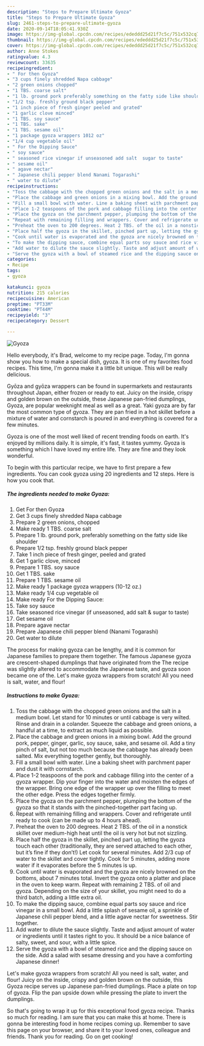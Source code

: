 ```yaml
---
description: "Steps to Prepare Ultimate Gyoza"
title: "Steps to Prepare Ultimate Gyoza"
slug: 2461-steps-to-prepare-ultimate-gyoza
date: 2020-09-14T18:05:41.930Z
image: https://img-global.cpcdn.com/recipes/ededdd25d21f7c5c/751x532cq70/gyoza-recipe-main-photo.jpg
thumbnail: https://img-global.cpcdn.com/recipes/ededdd25d21f7c5c/751x532cq70/gyoza-recipe-main-photo.jpg
cover: https://img-global.cpcdn.com/recipes/ededdd25d21f7c5c/751x532cq70/gyoza-recipe-main-photo.jpg
author: Anne Stokes
ratingvalue: 4.3
reviewcount: 33635
recipeingredient:
- " For then Gyoza"
- "3 cups finely shredded Napa cabbage"
- "2 green onions chopped"
- "1 TBS. coarse salt"
- "1 lb. ground pork preferably something on the fatty side like shoulder"
- "1/2 tsp. freshly ground black pepper"
- "1 inch piece of fresh ginger peeled and grated"
- "1 garlic clove minced"
- "1 TBS. soy sauce"
- "1 TBS. sake"
- "1 TBS. sesame oil"
- "1 package gyoza wrappers 1012 oz"
- "1/4 cup vegetable oil"
- " For the Dipping Sauce"
- " soy sauce"
- " seasoned rice vinegar if unseasoned add salt  sugar to taste"
- " sesame oil"
- " agave nectar"
- " Japanese chili pepper blend Nanami Togarashi"
- " water to dilute"
recipeinstructions:
- "Toss the cabbage with the chopped green onions and the salt in a medium bowl. Let stand for 10 minutes or until cabbage is very wilted. Rinse and drain in a colander. Squeeze the cabbage and green onions, a handful at a time, to extract as much liquid as possible."
- "Place the cabbage and green onions in a mixing bowl. Add the ground pork, pepper, ginger, garlic, soy sauce, sake, and sesame oil. Add a tiny pinch of salt, but not too much because the cabbage has already been salted. Mix everything together gently, but thoroughly."
- "Fill a small bowl with water. Line a baking sheet with parchment paper and dust it with cornstarch."
- "Place 1-2 teaspoons of the pork and cabbage filling into the center of a gyoza wrapper. Dip your finger into the water and moisten the edges of the wrapper. Bring one edge of the wrapper up over the filling to meet the other edge. Press the edges together firmly."
- "Place the gyoza on the parchment pepper, plumping the bottom of the gyoza so that it stands with the pinched-together part facing up."
- "Repeat with remaining filling and wrappers. Cover and refrigerate until ready to cook (can be made up to 4 hours ahead)."
- "Preheat the oven to 200 degrees. Heat 2 TBS. of the oil in a nonstick skillet over medium-high heat until the oil is very hot but not sizzling."
- "Place half the gyoza in the skillet, pinched part up, letting the gyoza touch each other (traditionally, they are served attached to each other, but it’s fine if they don’t!) Let cook for several minutes. Add 2/3 cup of water to the skillet and cover tightly. Cook for 5 minutes, adding more water if it evaporates before the 5 minutes is up."
- "Cook until water is evaporated and the gyoza are nicely browned on the bottoms, about 7 minutes total. Invert the gyoza onto a platter and place in the oven to keep warm. Repeat with remaining 2 TBS. of oil and gyoza. Depending on the size of your skillet, you might need to do a third batch, adding a little extra oil."
- "To make the dipping sauce, combine equal parts soy sauce and rice vinegar in a small bowl. Add a little splash of sesame oil, a sprinkle of Japanese chili pepper blend, and a little agave nectar for sweetness. Stir together."
- "Add water to dilute the sauce slightly. Taste and adjust amount of water or ingredients until it tastes right to you. It should be a nice balance of salty, sweet, and sour, with a little spice."
- "Serve the gyoza with a bowl of steamed rice and the dipping sauce on the side. Add a salad with sesame dressing and you have a comforting Japanese dinner!"
categories:
- Recipe
tags:
- gyoza

katakunci: gyoza 
nutrition: 215 calories
recipecuisine: American
preptime: "PT33M"
cooktime: "PT44M"
recipeyield: "3"
recipecategory: Dessert

---
```



![Gyoza](https://img-global.cpcdn.com/recipes/ededdd25d21f7c5c/751x532cq70/gyoza-recipe-main-photo.jpg)

Hello everybody, it's Brad, welcome to my recipe page. Today, I'm gonna show you how to make a special dish, gyoza. It is one of my favorites food recipes. This time, I'm gonna make it a little bit unique. This will be really delicious.

Gyōza and gyōza wrappers can be found in supermarkets and restaurants throughout Japan, either frozen or ready to eat. Juicy on the inside, crispy and golden brown on the outside, these Japanese pan-fried dumplings, Gyoza, are popular weeknight meal as well as a great. Yaki gyoza are by far the most common type of gyoza. They are pan fried in a hot skillet before a mixture of water and cornstarch is poured in and everything is covered for a few minutes.

Gyoza is one of the most well liked of recent trending foods on earth. It's enjoyed by millions daily. It is simple, it's fast, it tastes yummy. Gyoza is something which I have loved my entire life. They are fine and they look wonderful.


To begin with this particular recipe, we have to first prepare a few ingredients. You can cook gyoza using 20 ingredients and 12 steps. Here is how you cook that.

<!--inarticleads1-->

##### The ingredients needed to make Gyoza:

1. Get  For then Gyoza
1. Get 3 cups finely shredded Napa cabbage
1. Prepare 2 green onions, chopped
1. Make ready 1 TBS. coarse salt
1. Prepare 1 lb. ground pork, preferably something on the fatty side like shoulder
1. Prepare 1/2 tsp. freshly ground black pepper
1. Take 1 inch piece of fresh ginger, peeled and grated
1. Get 1 garlic clove, minced
1. Prepare 1 TBS. soy sauce
1. Get 1 TBS. sake
1. Prepare 1 TBS. sesame oil
1. Make ready 1 package gyoza wrappers (10-12 oz.)
1. Make ready 1/4 cup vegetable oil
1. Make ready  For the Dipping Sauce:
1. Take  soy sauce
1. Take  seasoned rice vinegar (if unseasoned, add salt &amp; sugar to taste)
1. Get  sesame oil
1. Prepare  agave nectar
1. Prepare  Japanese chili pepper blend (Nanami Togarashi)
1. Get  water to dilute


The process for making gyoza can be lengthy, and it is common for Japanese families to prepare them together. The famous Japanese gyoza are crescent-shaped dumplings that have originated from the The recipe was slightly altered to accommodate the Japanese taste, and gyoza soon became one of the. Let&#39;s make gyoza wrappers from scratch! All you need is salt, water, and flour! 

<!--inarticleads2-->

##### Instructions to make Gyoza:

1. Toss the cabbage with the chopped green onions and the salt in a medium bowl. Let stand for 10 minutes or until cabbage is very wilted. Rinse and drain in a colander. Squeeze the cabbage and green onions, a handful at a time, to extract as much liquid as possible.
1. Place the cabbage and green onions in a mixing bowl. Add the ground pork, pepper, ginger, garlic, soy sauce, sake, and sesame oil. Add a tiny pinch of salt, but not too much because the cabbage has already been salted. Mix everything together gently, but thoroughly.
1. Fill a small bowl with water. Line a baking sheet with parchment paper and dust it with cornstarch.
1. Place 1-2 teaspoons of the pork and cabbage filling into the center of a gyoza wrapper. Dip your finger into the water and moisten the edges of the wrapper. Bring one edge of the wrapper up over the filling to meet the other edge. Press the edges together firmly.
1. Place the gyoza on the parchment pepper, plumping the bottom of the gyoza so that it stands with the pinched-together part facing up.
1. Repeat with remaining filling and wrappers. Cover and refrigerate until ready to cook (can be made up to 4 hours ahead).
1. Preheat the oven to 200 degrees. Heat 2 TBS. of the oil in a nonstick skillet over medium-high heat until the oil is very hot but not sizzling.
1. Place half the gyoza in the skillet, pinched part up, letting the gyoza touch each other (traditionally, they are served attached to each other, but it’s fine if they don’t!) Let cook for several minutes. Add 2/3 cup of water to the skillet and cover tightly. Cook for 5 minutes, adding more water if it evaporates before the 5 minutes is up.
1. Cook until water is evaporated and the gyoza are nicely browned on the bottoms, about 7 minutes total. Invert the gyoza onto a platter and place in the oven to keep warm. Repeat with remaining 2 TBS. of oil and gyoza. Depending on the size of your skillet, you might need to do a third batch, adding a little extra oil.
1. To make the dipping sauce, combine equal parts soy sauce and rice vinegar in a small bowl. Add a little splash of sesame oil, a sprinkle of Japanese chili pepper blend, and a little agave nectar for sweetness. Stir together.
1. Add water to dilute the sauce slightly. Taste and adjust amount of water or ingredients until it tastes right to you. It should be a nice balance of salty, sweet, and sour, with a little spice.
1. Serve the gyoza with a bowl of steamed rice and the dipping sauce on the side. Add a salad with sesame dressing and you have a comforting Japanese dinner!


Let&#39;s make gyoza wrappers from scratch! All you need is salt, water, and flour! Juicy on the inside, crispy and golden brown on the outside, this Gyoza recipe serves up Japanese pan-fried dumplings. Place a plate on top of gyoza. Flip the pan upside down while pressing the plate to invert the dumplings. 

So that's going to wrap it up for this exceptional food gyoza recipe. Thanks so much for reading. I am sure that you can make this at home. There is gonna be interesting food in home recipes coming up. Remember to save this page on your browser, and share it to your loved ones, colleague and friends. Thank you for reading. Go on get cooking!
